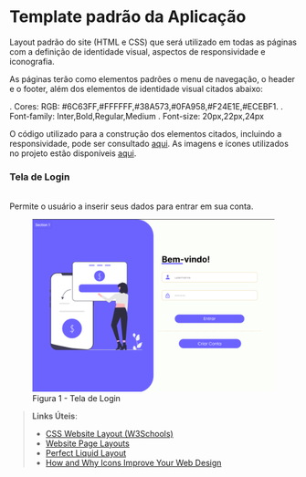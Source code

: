 # Template padrão da Aplicação

Layout padrão do site (HTML e CSS) que será utilizado em todas as páginas com a definição de identidade visual, aspectos de responsividade e iconografia.

As páginas terão como elementos padrões o menu de navegação, o header e o footer, além dos elementos de identidade visual citados abaixo:

. Cores: RGB: #6C63FF,#FFFFFF,#38A573,#0FA958,#F24E1E,#ECEBF1.
. Font-family: Inter,Bold,Regular,Medium
. Font-size: 20px,22px,24px
    
O código utilizado para a construção dos elementos citados, incluindo a responsividade, pode ser consultado <a href="https://github.com/ICEI-PUC-Minas-PMV-ADS/pmv-ads-2024-1-e1-proj-web-t10-pmv-ads-2024-1-e1-proj-financeiro/tree/main/codigo-fonte">aqui</a>. As imagens e ícones utilizados no projeto estão disponíveis <a href="https://github.com/ICEI-PUC-Minas-PMV-ADS/pmv-ads-2024-1-e1-proj-web-t10-pmv-ads-2024-1-e1-proj-financeiro/tree/main/documentos/img">aqui</a>.

 <h3>Tela de Login</h3>

<br>Permite o usuário a inserir seus dados para entrar em sua conta.<br>

<figure> 
  <img src="https://github.com/ICEI-PUC-Minas-PMV-ADS/pmv-ads-2024-1-e1-proj-web-t10-pmv-ads-2024-1-e1-proj-financeiro/blob/main/documentos/img/Tela_login2.png">
  <figcaption> Figura 1 - Tela de Login
</figure> 

            

> **Links Úteis**:
>
> - [CSS Website Layout (W3Schools)](https://www.w3schools.com/css/css_website_layout.asp)
> - [Website Page Layouts](http://www.cellbiol.com/bioinformatics_web_development/chapter-3-your-first-web-page-learning-html-and-css/website-page-layouts/)
> - [Perfect Liquid Layout](https://matthewjamestaylor.com/perfect-liquid-layouts)
> - [How and Why Icons Improve Your Web Design](https://usabilla.com/blog/how-and-why-icons-improve-you-web-design/)
